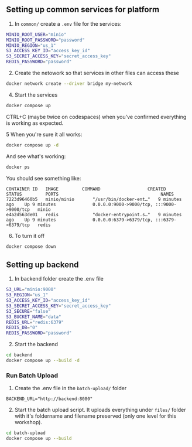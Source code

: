 ## Setting up common services for platform

1. In `common/` create a `.env` file for the services:
```sh
MINIO_ROOT_USER="minio"
MINIO_ROOT_PASSWORD="password"
MINIO_REGION="us_1"
S3_ACCESS_KEY_ID="access_key_id"
S3_SECRET_ACCESS_KEY="secret_access_key"
REDIS_PASSWORD="password"
```

2. Create the netowork so that services in other files can access these
```sh
docker network create --driver bridge my-network
```
4. Start the services
```sh
docker compose up
```
CTRL+C (maybe twice on codespaces) when you've confirmed everything is working as expected.

5 When you're sure it all works: 
```sh
docker compose up -d
```

And see what's working:
```sh
docker ps
```

You should see something like:
```
CONTAINER ID   IMAGE         COMMAND                  CREATED         STATUS         PORTS                                       NAMES
7223d96460b5   minio/minio       "/usr/bin/docker-ent…"   9 minutes ago    Up 9 minutes              0.0.0.0:9000->9000/tcp, :::9000->9000/tcp   minio
e4a2d563de01   redis             "docker-entrypoint.s…"   9 minutes ago    Up 9 minutes              0.0.0.0:6379->6379/tcp, :::6379->6379/tcp   redis
```

6. To turn it off
```sh
docker compose down
```


## Setting up backend
1. In backend folder create the .env file
```sh
S3_URL="minio:9000"
S3_REGION="us_1"
S3_ACCESS_KEY_ID="access_key_id"
S3_SECRET_ACCESS_KEY="secret_access_key"
S3_SECURE="false"
S3_BUCKET_NAME="data"
REDIS_URL="redis:6379"
REDIS_DB="0"
REDIS_PASSWORD="password"
```

2. Start the backend
```sh
cd backend
docker compose up --build -d
```

### Run Batch Upload
1. Create the .env file in the `batch-upload/` folder

```
BACKEND_URL="http://backend:8080"
```

2. Start the batch upload script. It uploads everything under `files/` folder with it's foldername and filename preserved (only one level for this workshop).
```sh
cd batch-upload
docker compose up --build
```
